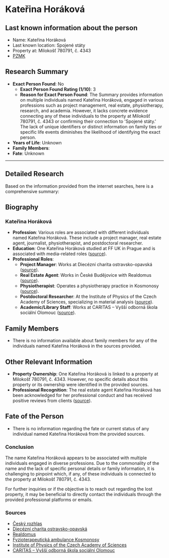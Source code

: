 # Kateřina Horáková

## Last known information about the person
- Name: Kateřina Horáková
- Last known location: Spojené státy
- Property at: Milokošť 780791, č. 4343 
- [PZMK](https://pzmk.cz/3745994706)

## Research Summary
- **Exact Person Found**: No
  - **Exact Person Found Rating (1/10)**: 3
  - **Reason for Exact Person Found**: The Summary provides information on multiple individuals named Kateřina Horáková, engaged in various professions such as project management, real estate, physiotherapy, research, and academia. However, it lacks concrete evidence connecting any of these individuals to the property at Milokošť 780791, č. 4343 or confirming their connection to 'Spojené státy.' The lack of unique identifiers or distinct information on family ties or specific life events diminishes the likelihood of identifying the exact person.
- **Years of Life**: Unknown
- **Family Members**: 
- **Fate**: Unknown

---

## Detailed Research
Based on the information provided from the internet searches, here is a comprehensive summary:

## Biography

### Kateřina Horáková
- **Profession**: Various roles are associated with different individuals named Kateřina Horáková. These include a project manager, real estate agent, journalist, physiotherapist, and postdoctoral researcher.
- **Education**: One Kateřina Horáková studied at FF UK in Prague and is associated with media-related roles ([source](https://portal.rozhlas.cz/katerina-horakova-5200893)).
- **Professional Roles**:
  - **Project Manager**: Works at Diecézní charita ostravsko-opavská ([source](https://www.dchoo.charita.cz/adresar/?p=katerina-horakova)).
  - **Real Estate Agent**: Works in České Budějovice with Realdomus ([source](https://www.realdomus.cz/tym/katerina-horakova-12)).
  - **Physiotherapist**: Operates a physiotherapy practice in Kosmonosy ([source](https://www.fyzioterapeutka.eu/)).
  - **Postdoctoral Researcher**: At the Institute of Physics of the Czech Academy of Sciences, specializing in material analysis ([source](https://www.fzu.cz/lide/ing-katerina-horakova-phd)).
  - **Academic/Library Staff**: Works at CARITAS – Vyšší odborná škola sociální Olomouc ([source](https://www.caritas-vos.cz/kontakty/zamestnanci/provozni-zamestnanci/katerina-horakova)).

## Family Members
- There is no information available about family members for any of the individuals named Kateřina Horáková in the sources provided.

## Other Relevant Information
- **Property Ownership**: One Kateřina Horáková is linked to a property at Milokošť 780791, č. 4343. However, no specific details about this property or its ownership were identified in the provided sources.
- **Professional Recognition**: The real estate agent Kateřina Horáková has been acknowledged for her professional conduct and has received positive reviews from clients ([source](https://www.realdomus.cz/tym/katerina-horakova-12)).

## Fate of the Person
- There is no information regarding the fate or current status of any individual named Kateřina Horáková from the provided sources.

### Conclusion
The name Kateřina Horáková appears to be associated with multiple individuals engaged in diverse professions. Due to the commonality of the name and the lack of specific personal details or family information, it is challenging to pinpoint which, if any, of these individuals is connected to the property at Milokošť 780791, č. 4343.

For further inquiries or if the objective is to reach out regarding the lost property, it may be beneficial to directly contact the individuals through the provided professional platforms or emails.

### Sources
- [Český rozhlas](https://portal.rozhlas.cz/katerina-horakova-5200893)
- [Diecézní charita ostravsko-opavská](https://www.dchoo.charita.cz/adresar/?p=katerina-horakova)
- [Realdomus](https://www.realdomus.cz/tym/katerina-horakova-12)
- [Fyzioterapeutická ambulance Kosmonosy](https://www.fyzioterapeutka.eu/)
- [Institute of Physics of the Czech Academy of Sciences](https://www.fzu.cz/lide/ing-katerina-horakova-phd)
- [CARITAS – Vyšší odborná škola sociální Olomouc](https://www.caritas-vos.cz/kontakty/zamestnanci/provozni-zamestnanci/katerina-horakova)
    